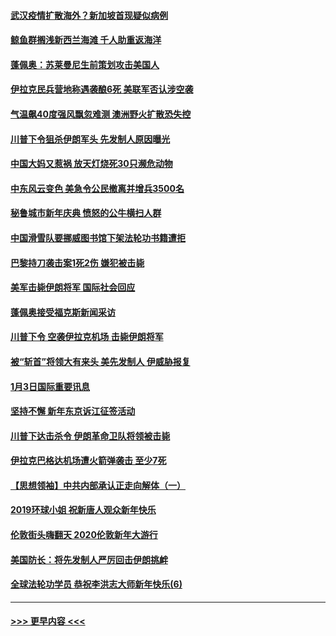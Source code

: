 #### [武汉疫情扩散海外？新加坡首现疑似病例](../pages/prog202/a102745347.md?t=01050411) 
#### [鲸鱼群搁浅新西兰海滩 千人助重返海洋](../pages/prog202/a102745257.md?t=01050411) 
#### [蓬佩奥：苏莱曼尼生前策划攻击美国人](../pages/prog202/a102745305.md?t=01050411) 
#### [伊拉克民兵营地称遇袭酿6死 美联军否认涉空袭](../pages/prog202/a102745093.md?t=01050411) 
#### [气温飙40度强风飘忽难测 澳洲野火扩散恐失控](../pages/prog202/a102744951.md?t=01050411) 
#### [川普下令狙杀伊朗军头 先发制人原因曝光](../pages/prog202/a102744900.md?t=01050411) 
#### [中国大妈又惹祸 放天灯烧死30只濒危动物](../pages/prog202/a102744899.md?t=01050411) 
#### [中东风云变色 美急令公民撤离并增兵3500名](../pages/prog202/a102744827.md?t=01050411) 
#### [秘鲁城市新年庆典 愤怒的公牛横扫人群](../pages/prog202/a102744618.md?t=01050411) 
#### [中国滑雪队要挪威图书馆下架法轮功书籍遭拒](../pages/prog202/a102744639.md?t=01050411) 
#### [巴黎持刀袭击案1死2伤 嫌犯被击毙](../pages/prog202/a102744566.md?t=01050411) 
#### [美军击毙伊朗将军 国际社会回应](../pages/prog202/a102744485.md?t=01050411) 
#### [蓬佩奥接受福克斯新闻采访](../pages/prog202/a102744480.md?t=01050411) 
#### [川普下令 空袭伊拉克机场 击毙伊朗将军](../pages/prog202/a102744470.md?t=01050411) 
#### [被“斩首”将领大有来头 美先发制人 伊威胁报复](../pages/prog202/a102744454.md?t=01050411) 
#### [1月3日国际重要讯息](../pages/prog202/a102744301.md?t=01050411) 
#### [坚持不懈 新年东京诉江征签活动](../pages/prog202/a102744303.md?t=01050411) 
#### [川普下达击杀令 伊朗革命卫队将领被击毙](../pages/prog202/a102741911.md?t=01050411) 
#### [伊拉克巴格达机场遭火箭弹袭击 至少7死](../pages/prog202/a102744115.md?t=01050411) 
#### [【思想领袖】中共内部承认正走向解体（一）](../pages/prog202/a102744097.md?t=01050411) 
#### [2019环球小姐 祝新唐人观众新年快乐](../pages/prog202/a102744043.md?t=01050411) 
#### [伦敦街头嗨翻天 2020伦敦新年大游行](../pages/prog202/a102743925.md?t=01050411) 
#### [美国防长：将先发制人严厉回击伊朗挑衅](../pages/prog202/a102743930.md?t=01050411) 
#### [全球法轮功学员 恭祝李洪志大师新年快乐(6)](../pages/prog202/a102743899.md?t=01050411) 

----
#### [ >>> 更早内容 <<< ](../indexes/prog202-earlier.md)
